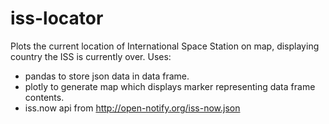 # iss-locator
Plots the current location of International Space Station on map, displaying country the ISS is currently over.
Uses:
- pandas to store json data in data frame.
- plotly to generate map which displays marker representing data frame contents.
- iss.now api from http://open-notify.org/iss-now.json
